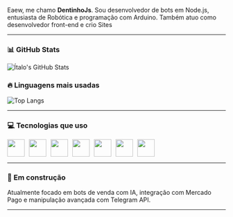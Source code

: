 Eaew, me chamo **DentinhoJs**. Sou desenvolvedor de bots em Node.js, entusiasta de Robótica e programação com Arduino. Também atuo como desenvolvedor front-end e crio Sites

---

### 📊 GitHub Stats
![Ítalo's GitHub Stats](https://github-readme-stats.vercel.app/api?username=DentinhoJs&show_icons=true&theme=radical&count_private=true)

### 🔥 Linguagens mais usadas
![Top Langs](https://github-readme-stats.vercel.app/api/top-langs/?username=DentinhoJs&layout=compact&theme=radical)

---

### 💻 Tecnologias que uso
<div style="display: flex; gap: 10px;">
  <img src="https://cdn.jsdelivr.net/gh/devicons/devicon/icons/javascript/javascript-original.svg" height="40"/>
  <img src="https://cdn.jsdelivr.net/gh/devicons/devicon/icons/nodejs/nodejs-original.svg" height="40"/>
  <img src="https://cdn.jsdelivr.net/gh/devicons/devicon/icons/html5/html5-original.svg" height="40"/>
  <img src="https://cdn.jsdelivr.net/gh/devicons/devicon/icons/css3/css3-original.svg" height="40"/>
  <img src="https://cdn.jsdelivr.net/gh/devicons/devicon/icons/mysql/mysql-original.svg" height="40"/>
  <img src="https://cdn.jsdelivr.net/gh/devicons/devicon/icons/bash/bash-original.svg" height="40"/>
  <img src="https://cdn.jsdelivr.net/gh/devicons/devicon/icons/linux/linux-original.svg" height="40"/>
</div>

---

### 🎯 Em construção
Atualmente focado em bots de venda com IA, integração com Mercado Pago e manipulação avançada com Telegram API.

---
